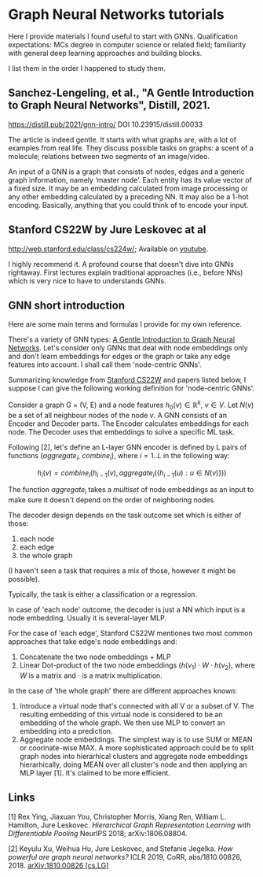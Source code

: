 # Graph Neural Networks tutorials

Here I provide materials I found useful to start with GNNs. Qualification expectations: MCs degree in computer science or related field; familiarity with general deep learning approaches and building blocks.

I list them in the order I happened to study them.

## Sanchez-Lengeling, et al., "A Gentle Introduction to Graph Neural Networks", Distill, 2021.

https://distill.pub/2021/gnn-intro/
DOI 10.23915/distill.00033

The article is indeed gentle. It starts with what graphs are, with a lot of examples from real life. They discuss possible tasks on graphs: a scent of a molecule; relations between two segments of an image/video.

An input of a GNN is a graph that consists of nodes, edges and a generic graph information, namely ‘master node’. Each entity has its value vector of a fixed size. It may be an embedding calculated from image processing or any other embedding calculated by a preceding NN. It may also be a 1-hot encoding. Basically, anything that you could think of to encode your input.

## Stanford CS22W by Jure Leskovec at al

http://web.stanford.edu/class/cs224w/; Available on [youtube](https://youtu.be/JAB_plj2rbA).

I highly recommend it. A profound course that doesn't dive into GNNs rightaway. First lectures explain traditional approaches (i.e., before NNs) which is very nice to have to understands GNNs.

## GNN short introduction

Here are some main terms and formulas I provide for my own reference.

There's a variety of GNN types: [A Gentle Introduction to Graph Neural Networks](https://distill.pub/2021/gnn-intro/). Let's consider only GNNs that deal with node embeddings only and don't learn embeddings for edges or the graph or take any edge features into account. I shall call them 'node-centric GNNs'.

Summarizing knowledge from [Stanford CS22W](http://web.stanford.edu/class/cs224w/) and papers listed below, I suppose I can give the following working definition for 'node-centric GNNs'.

Consider a graph G = (V, E) and a node features $h_0(v) \in \mathbb{R}^k$, $v \in V$. Let $N(v)$ be a set of all neighbour nodes of the node $v$. A GNN consists of an Encoder and Decoder parts. The Encoder calculates embeddings for each node. The Decoder uses that embeddings to solve a specific ML task.

Following [2], let's define an L-layer GNN encoder is defined by L pairs of functions ($aggregate_i$, $combine_i$), where $i = 1..L$ in the following way:

$$
  h_i(v) = combine_i ( h_{i-1}(v), aggregate_i( \{ h_{i-1}(u): u \in N(v) \} ) )
$$

The function $aggregate_i$ takes a _multiset_ of node embeddings as an input to make sure it doesn't depend on the order of neighboring nodes.

The decoder design depends on the task outcome set which is either of those:

1. each node
2. each edge
3. the whole graph

(I haven't seen a task that requires a mix of those, however it might be possible).

Typically, the task is either a classification or a regression.

In case of 'each node' outcome, the decoder is just a NN which input is a node embedding. Usually it is several-layer MLP.

For the case of 'each edge', Stanford CS22W mentiones two most common approaches that take edge's node embeddings and:

1. Concatenate the two node embeddings + MLP
2. Linear Dot-product of the two node embeddings ($h(v_1) \cdot W \cdot h(v_2)$, where $W$ is a matrix and $\cdot$ is a matrix multiplication.

In the case of 'the whole graph' there are different approaches known:

1. Introduce a virtual node that's connected with all V or a subset of V. The resulting embedding of this virtual node is considered to be an embedding of the whole graph. We then use MLP to convert an embedding into a prediction.
2. Aggregate node embeddings. The simplest way is to use SUM or MEAN or coorinate-wise MAX. A more sophisticated approach could be to split graph nodes into hierarhical clusters and aggregate node embeddings hierarhically, doing MEAN over all cluster's node and then applying an MLP layer [1]. It's claimed to be more efficient.

## Links

[1] Rex Ying, Jiaxuan You, Christopher Morris, Xiang Ren, William L. Hamilton, Jure Leskovec. _Hierarchical Graph Representation Learning with Differentiable Pooling_ NeurIPS 2018;  arXiv:1806.08804.

[2] Keyulu Xu, Weihua Hu, Jure Leskovec, and Stefanie Jegelka. _How powerful are graph neural networks?_ ICLR 2019, CoRR, abs/1810.00826, 2018. [arXiv:1810.00826 [cs.LG]](https://arxiv.org/abs/1810.00826)
